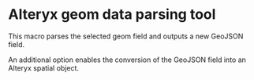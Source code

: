 # Alteryx geom data parsing tool

This macro parses the selected geom field and outputs a new GeoJSON field.

An additional option enables the conversion of the GeoJSON field into an Alteryx spatial object.
